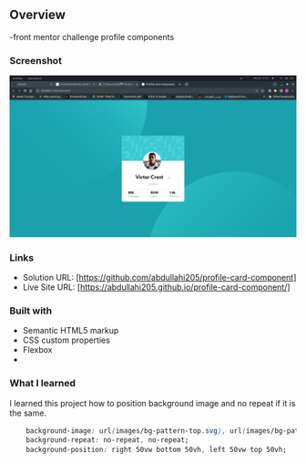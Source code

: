 ## Overview
-front mentor challenge profile components 

### Screenshot

![](images/Screenshot%20from%202023-05-29%2021-05-08.png)

### Links

- Solution URL: [https://github.com/abdullahi205/profile-card-component]
- Live Site URL: [https://abdullahi205.github.io/profile-card-component/]




### Built with

- Semantic HTML5 markup
- CSS custom properties
- Flexbox
- 



### What I learned
I learned this project how to position background image and no repeat if it is the same. 




```css
    background-image: url(images/bg-pattern-top.svg), url(images/bg-pattern-bottom.svg);
    background-repeat: no-repeat, no-repeat;
    background-position: right 50vw bottom 50vh, left 50vw top 50vh;

```





